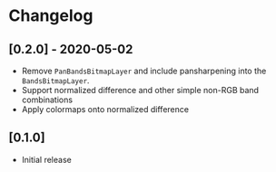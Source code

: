 # Changelog

## [0.2.0] - 2020-05-02

- Remove `PanBandsBitmapLayer` and include pansharpening into the `BandsBitmapLayer`.
- Support normalized difference and other simple non-RGB band combinations
- Apply colormaps onto normalized difference

## [0.1.0]

- Initial release
